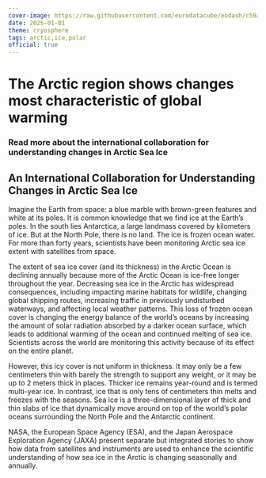 ```yaml
---
cover-image: https://raw.githubusercontent.com/eurodatacube/eodash/c59adc7d580c6ced1f85a44c5bdd18bf94b3c9ee/app/public/data/story-images/1-sea-ice.jpg
date: 2025-01-01
theme: cryosphere
tags: arctic,ice,polar
official: true
---
```


#  The Arctic region shows changes most characteristic of global warming <!--{ as="img" mode="hero" src="https://raw.githubusercontent.com/eurodatacube/eodash/c59adc7d580c6ced1f85a44c5bdd18bf94b3c9ee/app/public/data/story-images/1-sea-ice.jpg" }-->
### Read more about the international collaboration for understanding changes in Arctic Sea Ice <!--{ style="font-size:1.5rem;opacity:0.7;margin-top:1rem;" }-->

## An International Collaboration for Understanding Changes in Arctic Sea Ice

Imagine the Earth from space: a blue marble with brown-green features and white at its poles. It is common knowledge that we find ice at the Earth’s poles. In the south lies Antarctica, a large landmass covered by kilometers of ice. But at the North Pole, there is no land. The ice is frozen ocean water. For more than forty years, scientists have been monitoring Arctic sea ice extent with satellites from space.

The extent of sea ice cover (and its thickness) in the Arctic Ocean is declining annually because more of the Arctic Ocean is ice-free longer throughout the year. Decreasing sea ice in the Arctic has widespread consequences, including impacting marine habitats for wildlife, changing global shipping routes, increasing traffic in previously undisturbed waterways, and affecting local weather patterns. This loss of frozen ocean cover is changing the energy balance of the world’s oceans by increasing the amount of solar radiation absorbed by a darker ocean surface, which leads to additional warming of the ocean and continued melting of sea ice. Scientists across the world are monitoring this activity because of its effect on the entire planet.

However, this icy cover is not uniform in thickness. It may only be a few centimeters thin with barely the strength to support any weight, or it may be up to 2 meters thick in places. Thicker ice remains year-round and is termed multi-year ice. In contrast, ice that is only tens of centimeters thin melts and freezes with the seasons. Sea ice is a three-dimensional layer of thick and thin slabs of ice that dynamically move around on top of the world’s polar oceans surrounding the North Pole and the Antarctic continent.

NASA, the European Space Agency (ESA), and the Japan Aerospace Exploration Agency (JAXA) present separate but integrated stories to show how data from satellites and instruments are used to enhance the scientific understanding of how sea ice in the Arctic is changing seasonally and annually.
